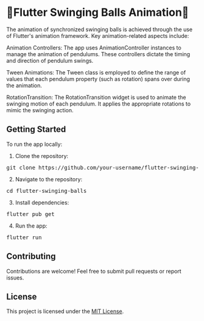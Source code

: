 # 🚀Flutter Swinging Balls Animation🚀

The animation of synchronized swinging balls is achieved through the use of Flutter's animation framework. Key animation-related aspects include:

Animation Controllers: The app uses AnimationController instances to manage the animation of pendulums. These controllers dictate the timing and direction of pendulum swings.

Tween Animations: The Tween class is employed to define the range of values that each pendulum property (such as rotation) spans over during the animation.

RotationTransition: The RotationTransition widget is used to animate the swinging motion of each pendulum. It applies the appropriate rotations to mimic the swinging action.

## Getting Started

To run the app locally:

1. Clone the repository:
<pre>
git clone https://github.com/your-username/flutter-swinging-balls.git
</pre>
2. Navigate to the repository:
<pre>
cd flutter-swinging-balls
</pre>

3. Install dependencies:
<pre>
flutter pub get
</pre>

4. Run the app:
<pre>
flutter run
</pre>

## Contributing

Contributions are welcome! Feel free to submit pull requests or report issues.

## License

This project is licensed under the [MIT License](LICENSE).
